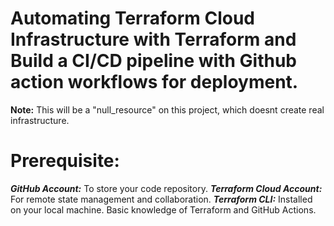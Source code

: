  # Automating Terraform Cloud Infrastructure with Terraform and Build a CI/CD pipeline with Github action workflows for deployment.

**Note:** This will be a "null_resource" on this project, which doesnt create real infrastructure.

 # Prerequisite:
***GitHub Account:*** To store your code repository.
***Terraform Cloud Account:*** For remote state management and collaboration.
***Terraform CLI:*** Installed on your local machine.
Basic knowledge of Terraform and GitHub Actions.


